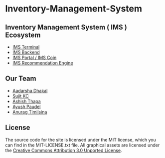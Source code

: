 # Inventory-Management-System


## Inventory Management System ( IMS ) Ecosystem

- [IMS Terminal](https://github.com/aadarshadhakalg/ims-mobile/)
- [IMS Backend](https://github.com/AyushPaudel/Inventory-Management-System)
- [IMS Portal / IMS Coin](https://github.com/voidash/IMSCoin)
- [IMS Recommendation Engine](https://github.com/AnuragTimilsina/ImsRecommendationEngine)


## Our Team

  - [Aadarsha Dhakal](github.com/aadarshadhakalg/)
  - [Sujit KC](https://github.com/sujit08)
  - [Ashish Thapa](https://github.com/voidash/)
  - [Ayush Paudel](https://github.com/AyushPaudel/)
  - [Anurag Timilsina](https://github.com/anuragTimilsina/)


## License

The source code for the site is licensed under the MIT license, which you can find in the MIT-LICENSE.txt file.
All graphical assets are licensed under the [Creative Commons Attribution 3.0 Unported License](https://creativecommons.org/licenses/by/3.0/).
